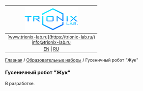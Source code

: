 | ![logo](/logo_nav.png) |
| :---: |
| [www.trionix-lab.ru](https://trionix-lab.ru/) <br/> [info@trionix-lab.ru](mailto:info@trionix-lab.ru) |
| [EN](README.md) \| [RU](README_RU.md) |

[Главная](/README_RU.md) / [Образовательные наборы](/documentation/kids/index_RU.md) / Гусеничный робот "Жук"

### Гусеничный робот "Жук"
В разработке.